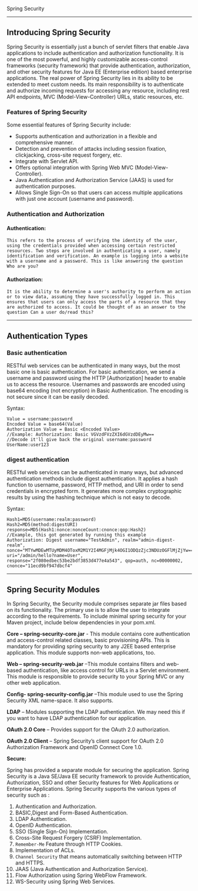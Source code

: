 
Spring Security

---

##  Introducing Spring Security

Spring Security is essentially just a bunch of servlet filters that enable Java applications to include authentication and authorization functionality. It is one of the most powerful, and highly customizable access-control frameworks (security framework) that provide authentication, authorization, and other security features for Java EE (Enterprise edition) based enterprise applications. The real power of Spring Security lies in its ability to be extended to meet custom needs. Its main responsibility is to authenticate and authorize incoming requests for accessing any resource, including rest API endpoints, MVC (Model-View-Controller) URLs, static resources, etc.


###  Features of Spring Security

Some essential features of Spring Security include:

- Supports authentication and authorization in a flexible and comprehensive manner.
- Detection and prevention of attacks including session fixation, clickjacking, cross-site request forgery, etc.
- Integrate with Servlet API.
- Offers optional integration with Spring Web MVC (Model-View-Controller).
- Java Authentication and Authorization Service (JAAS) is used for authentication purposes.
- Allows Single Sign-On so that users can access multiple applications with just one account (username and password).

###  Authentication and Authorization

####  Authentication: 
    This refers to the process of verifying the identity of the user, using the credentials provided when accessing certain restricted resources. Two steps are involved in authenticating a user, namely identification and verification. An example is logging into a website with a username and a password. This is like answering the question Who are you?  
####  Authorization: 
    It is the ability to determine a user's authority to perform an action or to view data, assuming they have successfully logged in. This ensures that users can only access the parts of a resource that they are authorized to access. It could be thought of as an answer to the question Can a user do/read this?


---

##  Authentication Types

### Basic authentication

RESTful web services can be authenticated in many ways, but the most basic one is basic authentication. For basic authentication, we send a username and password using the HTTP [Authorization] header to enable us to access the resource. Usernames and passwords are encoded using base64 encoding (not encryption) in Basic Authentication. The encoding is not secure since it can be easily decoded.

Syntax:


```log
Value = username:password  
Encoded Value = base64(Value)  
Authorization Value = Basic <Encoded Value>  
//Example: Authorization: Basic VGVzdFVzZXI6dGVzdDEyMw==  
//Decode it'll give back the original username:password UserName:user123 
```

### digest authentication

RESTful web services can be authenticated in many ways, but advanced authentication methods include digest authentication. It applies a hash function to username, password, HTTP method, and URI in order to send credentials in encrypted form. It generates more complex cryptographic results by using the hashing technique which is not easy to decode.

Syntax:

```log
Hash1=MD5(username:realm:password)  
Hash2=MD5(method:digestURI)  
response=MD5(Hash1:nonce:nonceCount:cnonce:qop:Hash2)  
//Example, this got generated by running this example  
Authorization: Digest username="TestAdmin", realm="admin-digest-realm", nonce="MTYwMDEwMTUyMDM4OToxM2M1Y2I4MGFjMjk4OGI1ODQzZjc3NDUzOGFlMjZjYw==", uri="/admin/hello?name=User", response="2f080edbec53be2bdf3853d477e4a543", qop=auth, nc=00000002, cnonce="11ecd9bf947dbcf4" 
```


---

##  Spring Security Modules

In Spring Security,  the Security module comprises separate jar files based on its functionality. The primary use is to allow the user to integrate according to the requirements. To include minimal spring security for your Maven project, include below dependencies in your pom.xml.

**Core – spring-security-core.jar** 
    - This module contains core authentication and access-control related classes, basic provisioning APIs. This is mandatory for providing spring security to any J2EE based enterprise application. This module supports non-web applications, too.

**Web – spring-security-web.jar**
    –This module contains filters and web-based authentication, like access control for URLs in a Servlet environment. This module is responsible to provide security to your Spring MVC or any other web application.

**Config- spring-security-config.jar**
    –This module used to use the Spring Security XML name-space. It also supports.

**LDAP** 
    – Modules supporting the LDAP authentication. We may need this if you want to have LDAP authentication for our application.

**OAuth 2.0 Core** 
    – Provides support for the OAuth 2.0 authorization.

**OAuth 2.0 Client** 
    – Spring Security’s client support for OAuth 2.0 Authorization Framework and OpenID Connect Core 1.0.

**Secure:** 

Spring has provided a separate module for securing the application. Spring Security is a Java SE/Java EE security framework to provide Authentication, Authorization, SSO and other Security features for Web Applications or Enterprise Applications. Spring Security supports the various types of security such as :

1. Authentication and Authorization.
2. BASIC,Digest and Form-Based Authentication.
3. LDAP Authentication.
4. OpenID Authentication.
5. SSO (Single Sign-On) Implementation.
6. Cross-Site Request Forgery (CSRF) Implementation.
7. `Remember-Me` Feature through HTTP Cookies.
8. Implementation of ACLs.
9. `Channel Security` that means automatically switching between HTTP and HTTPS.
10. JAAS (Java Authentication and Authorization Service).
11. Flow Authorization using Spring WebFlow Framework.
12. WS-Security using Spring Web Services.






